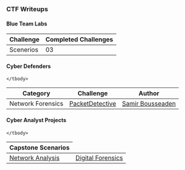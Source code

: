 ### CTF Writeups

<h4>Blue Team Labs</h4>
<table>
    <thead>
    <tr>
        <th>Challenge</th>
        <th>Completed Challenges</th>
    </tr>
    </thead>
    <tbody>
        <td>Scenerios</td>
        <td>03</td>
    </tbody>
</table>

<h4>Cyber Defenders</h4>
<table>
    <thead>
        <tr>
            <th>Category</th>
            <th>Challenge</th>
            <th>Author</th>
        </tr>
    </thead>
    <tbody>
    <tr>
    <td>Network Forensics</td>
    <td><a href="https://github.com/OpeDavid-SOC/CTF-Writeups/tree/main/CyberDefendersLabs/PacketDetective_Lab">PacketDetective</a></td>
    <td><a href="https://twitter.com/SBousseaden">Samir Bousseaden</a></td>
        </tr>
 
    </tbody>
</table>

<h4>Cyber Analyst Projects</h4>
<table>
    <thead>
        <th>Capstone Scenarios</th>           
    </thead>
    <tbody>
    <td><a href="https://github.com/OpeDavid-SOC/SOC-Writeups/tree/main/JuniorCyberAnalystProjects/CapstoneProjects/NetworkAnalysis">Network Analysis</a></td>
      <td><a href="https://github.com/OpeDavid-SOC/SOC-Writeups/tree/main/JuniorCyberAnalystProjects/CapstoneProjects/DigitalForensics">Digital Forensics</a></td>

        
        
    </tbody>
</table>
